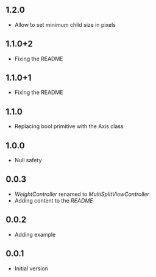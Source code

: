## 1.2.0

* Allow to set minimum child size in pixels

## 1.1.0+2

* Fixing the README

## 1.1.0+1

* Fixing the README

## 1.1.0

* Replacing bool primitive with the Axis class

## 1.0.0

* Null safety

## 0.0.3

* *WeightController* renamed to *MultiSplitViewController*
* Adding content to the *README*

## 0.0.2

* Adding example

## 0.0.1

* Initial version
